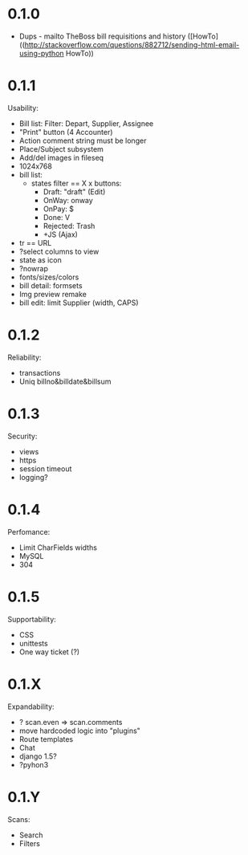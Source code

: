 # 0.1.0
* Dups - mailto TheBoss bill requisitions and history ([HowTo]((http://stackoverflow.com/questions/882712/sending-html-email-using-python HowTo))

# 0.1.1

Usability:

* Bill list: Filter: Depart, Supplier, Assignee
* "Print" button (4 Accounter)
* Action comment string must be longer
* Place/Subject subsystem
* Add/del images in fileseq
* 1024x768
* bill list:
  * states filter == X x buttons:
    * Draft: "draft" (Edit)
    * OnWay: onway
    * OnPay: $
    * Done: V
    * Rejected: Trash
    * +JS (Ajax)
 * tr == URL
 * ?select columns to view
 * state as icon
 * ?nowrap
* fonts/sizes/colors
* bill detail: formsets
* Img preview remake
* bill edit: limit Supplier (width, CAPS)

# 0.1.2

Reliability:

* transactions
* Uniq billno&billdate&billsum

# 0.1.3

Security:

* views
* https
* session timeout
* logging?

# 0.1.4

Perfomance:

* Limit CharFields widths
* MySQL
* 304

# 0.1.5

Supportability:

* CSS
* unittests
* One way ticket (?)

# 0.1.X

Expandability:

* ? scan.even => scan.comments
* move hardcoded logic into "plugins"
* Route templates
* Chat
* django 1.5?
* ?pyhon3

# 0.1.Y

Scans:

* Search
* Filters

